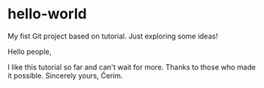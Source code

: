 # hello-world
My fist Git project based on tutorial. Just exploring some ideas!

Hello people,

I like this tutorial so far and can't wait for more. Thanks to those who made it possible.
Sincerely yours, Ćerim.
